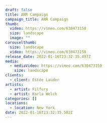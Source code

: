 ```yaml
---
draft: false
title: ANR Campaign
campaign_title: ANR Campaign
thumb:
  video: https://vimeo.com/630473150
  size: landscape
  image: ""
carouselthumb:
  size: landscape
  video: https://vimeo.com/630473150
release_date: 2022-01-16T23:32:35.497Z
media:
  - mediaVideo: https://vimeo.com/630473150
    size: landscape
clients:
  - client: Estée Lauder
artists:
  - artist: Filfury
  - artist: Karla Welch
categories: []
locations:
  - location: New York
date: 2022-01-16T23:32:35.502Z
---
```

